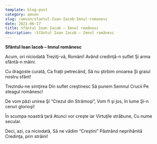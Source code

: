 ```yaml
---
template: blog-post
category: amvon
slug: /amvon/sfantul-Ioan-Iacob-Imnul-romanesc
date: 2021-06-17
title: Sfântul Ioan Iacob – Imnul românesc
description: :Sfântul Ioan Iacob – Imnul românesc
---
```


**Sfântul Ioan Iacob – Imnul românesc**

Acum, ori niciodată
Treziţi-vă, Români!
Având credinţă-n suflet
Şi arma sfântă-n mâini.

Cu dragoste curată,
Ca fraţii petrecând,
Să nu ştirbim onoarea
Şi graiul nostru sfânt!

Trezindu-ne simţirea
Din suflet creştinesc
Să punem Semnul Crucii
Pe steagul românesc!

De vom păzi unirea
Şi “Crezul din Strămoşi”,
Vom fi şi jos, în lume
Şi-n ceruri glorioşi!

În scumpa noastră ţară
Atunci vor creşte iar
Virtuţile străbune,
Cu nume secular.

Deci, azi, ca niciodată,
Să ne vădim “Creştini”
Păstrând neprihănită
Credinţa, prin străini!
